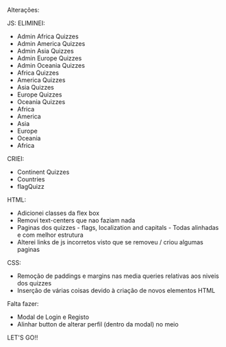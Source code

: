 Alterações:

JS: 
ELIMINEI:
- Admin Africa Quizzes
- Admin America Quizzes
- Admin Asia Quizzes
- Admin Europe Quizzes
- Admin Oceania Quizzes
- Africa Quizzes
- America Quizzes
- Asia Quizzes
- Europe Quizzes
- Oceania Quizzes
- Africa
- America
- Asia
- Europe
- Oceania
- Africa

CRIEI:
- Continent Quizzes
- Countries
- flagQuizz

HTML:

- Adicionei classes da flex box
- Removi text-centers que nao faziam nada
- Paginas dos quizzes - flags, localization and capitals - Todas alinhadas e com melhor estrutura
- Alterei links de js incorretos visto que se removeu / criou algumas paginas

CSS:

- Remoção de paddings e margins nas media queries relativas aos niveis dos quizzes
- Inserção de várias coisas devido à criação de novos elementos HTML


Falta fazer:

- Modal de Login e Registo
- Alinhar button de alterar perfil (dentro da modal) no meio


LET'S GO!!